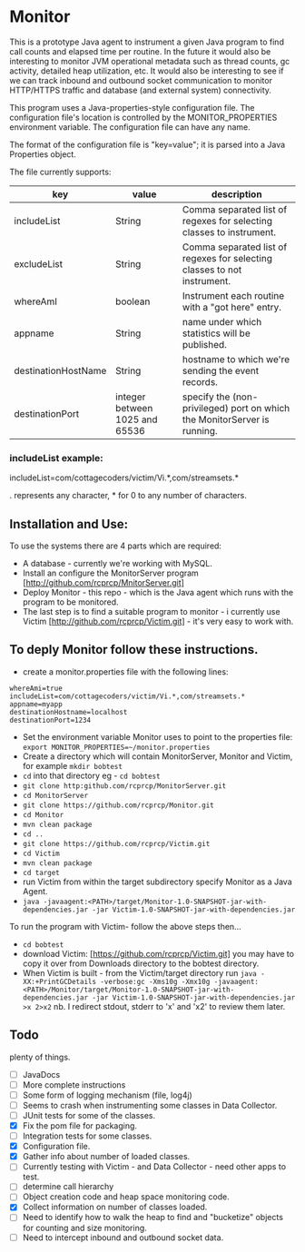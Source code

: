 # **Monitor**

This is a prototype Java agent to instrument a given Java program to find call counts
and elapsed time per routine.  In the future it would also be interesting to monitor JVM operational metadata such as
thread counts, gc activity, detailed heap utilization, etc.  It would also be interesting
to see if we can track inbound and outbound socket communication
to monitor HTTP/HTTPS traffic and database (and external system) connectivity.  

This program uses a Java-properties-style configuration file.  The configuration file's
location is controlled by the MONITOR_PROPERTIES environment variable.
The configuration file can have any name.  

The format of the configuration file is "key=value"; it is parsed into a Java Properties object. 

The file currently supports:

|key|value|description|
|---|---|---| 
includeList|String| Comma separated list of regexes for selecting classes to instrument.
excludeList|String| Comma separated list of regexes for selecting classes to not instrument.
whereAmI|boolean|Instrument each routine with a "got here" entry.
appname|String|name under which statistics will be published.
destinationHostName|String|hostname to which we're sending the event records. 
destinationPort|integer between 1025 and 65536 |specify the (non-privileged) port on which the MonitorServer is running. 

### **includeList example:**
includeList=com/cottagecoders/victim/Vi.\*,com/streamsets.\*

. represents any character, * for 0 to any number of characters.

## **Installation and Use:** 
To use the systems there are 4 parts which are required:
* A database - currently we're working with MySQL.
* Install an configure the MonitorServer program [http://github.com/rcprcp/MnitorServer.git]  
* Deploy Monitor - this repo - which is the Java agent which runs with the program to be monitored. 
* The last step is to find a suitable program to monitor - i currently use Victim [http://github.com/rcprcp/Victim.git] - it's very easy to work with.

## To deply Monitor follow these instructions. 
* create a monitor.properties file with the following lines:

```
whereAmi=true
includeList=com/cottagecoders/victim/Vi.*,com/streamsets.*
appname=myapp
destinationHostname=localhost
destinationPort=1234
```
* Set the environment variable Monitor uses to point to the properties file: `export MONITOR_PROPERTIES=~/monitor.properties`
* Create a directory which will contain MonitorServer, Monitor and Victim, for example `mkdir bobtest`
* `cd` into that directory eg - `cd bobtest`
* `git clone http:github.com/rcprcp/MonitorServer.git`
* `cd MonitorServer`
* `git clone https://github.com/rcprcp/Monitor.git`
* `cd Monitor`
* `mvn clean package`
* `cd ..`
* `git clone https://github.com/rcprcp/Victim.git`
* `cd Victim`
* `mvn clean package`
* `cd target`
* run Victim from within the target subdirectory specify Monitor as a Java Agent.
* `java -javaagent:<PATH>/target/Monitor-1.0-SNAPSHOT-jar-with-dependencies.jar -jar Victim-1.0-SNAPSHOT-jar-with-dependencies.jar`

To run the program with Victim- follow the above steps then... 
* `cd bobtest`
* download Victim: [https://github.com/rcprcp/Victim.git]  you may have to copy it over from Downloads directory to the bobtest directory.
* When Victim is built - from the Victim/target directory run `java -XX:+PrintGCDetails -verbose:gc -Xms10g -Xmx10g -javaagent:<PATH>/Monitor/target/Monitor-1.0-SNAPSHOT-jar-with-dependencies.jar -jar Victim-1.0-SNAPSHOT-jar-with-dependencies.jar >x 2>x2` nb.  I redirect stdout, stderr to 'x' and 'x2' to review them later. 
## **Todo**
plenty of things.
- [ ] JavaDocs
- [ ] More complete instructions
- [ ] Some form of logging mechanism (file, log4j)
- [ ] Seems to crash when instrumenting some classes in Data Collector.
- [ ] JUnit tests for some of the classes.
- [x] Fix the pom file for packaging.
- [ ] Integration tests for some classes.
- [x] Configuration file.
- [x] Gather info about number of loaded classes.
- [ ] Currently testing with Victim - and Data Collector - need other apps to test.
- [ ] determine call hierarchy
- [ ] Object creation code and heap space monitoring code.
- [x] Collect information on number of classes loaded.
- [ ] Need to identify how to walk the heap to find and "bucketize" objects for counting and size monitoring. 
- [ ] Need to intercept inbound and outbound socket data.  